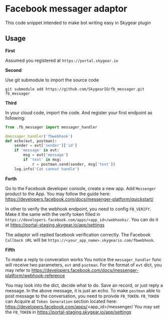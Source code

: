 # Facebook messager adaptor

This code snippet intended to make bot writing easy in Skygear plugin

## Usage

__First__

Assumed you registered at `https://portal.skygear.io`

__Second__

Use git submodule to import the source code

```
git submodule add https://github.com/SkygearIO/fb_messager.git fb_messager
```

__Third__

In your cloud code, import the code. And register your first endpoint as
following:

``` python
from .fb_messager import messager_handler

@messager_handler('fbwebhook')
def echo(evt, postman):
    sender = evt['sender']['id']
    if 'message' in evt:
        msg = evt['message']
        if 'text' in msg:
            r = postman.send(sender, msg['text'])
    log.info('Cat cannot handle')
```

__Forth__

Go to the Facebook developer console, create a new app. Add `Messenger`
product to the App. You may follow the guide here:
https://developers.facebook.com/docs/messenger-platform/quickstart/

In other to verify the webhook endpoint, you need to config `FB_VERIFY`. Make it
the same with the verify token filled in
`https://developers.facebook.com/apps/<app_id>/webhooks/`. You can do it at
https://portal-staging.skygear.io/app/settings

The adaptor will replied facebook verification correctly. The Facebook
`Callback URL` will be `https://<your_app_name>.skygeario.com/fbwebhook`.

__Fifth__

To make a reply to converation works
You notice the `messager_handler` func will receive two parameters, `evt` and 
`psotman`. For the format of `evt` dict, you may refer to
https://developers.facebook.com/docs/messenger-platform/webhook-reference

You may look into the dict, decide what to do. Save an record, or just reply a
message. In the above message, it is just an echo. To make `postman` able to
post message to the conversation, you need to proivde `FB_TOKEN`. `FB_TOKEN` can
Acquire at `Token Generation` section located here:
https://developers.facebook.com/apps/<app_id>/messenger/
You may set the `FB_TOKEN` in https://portal-staging.skygear.io/app/settings

